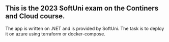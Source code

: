 <h2>This is the 2023 SoftUni exam on the Continers and Cloud course.</h2>
<p>The app is written on .NET and is provided by SoftUni. The task is to deploy it on azure using terraform or docker-compose.</p>
